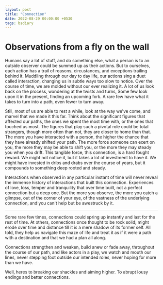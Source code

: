 ```yaml
---
layout: post
title: "Connection"
date: 2022-08-29 00:00:00 +0530
tags: bsdiary
---
```


# Observations from a fly on the wall

Humans say a lot of stuff, and do something else, what a person is to an outside observer could be summed up as their actions. But to ourselves, each action has a trail of reasons, circustances, and exceptions trailing behind it. 
Muddling through our day to day life, our actions sing a duet called interaction, changing us in subtle ways too slow to notice. Over the course of time, we are molded without our ever realizing it. 
A lot of us look back on the process, wondering at the twists and turns, Some few look upon it in the present, finding an upcoming fork. A rare few have what it takes to turn into a path, even fewer to turn away.

Still, most of us are able to rest a while, look at the way we've come, and marvel that we made it this far. Think about the significant figures that affected our paths, the ones we spent the most time with, or the ones that touched us most.
The figures that play such a pivotal role could be total strangers, though more often than not, they are closer to home than that. The more you have interacted with a person, the higher the chance that they have already shifted your path. 
The more force someone can exert on you, the more they may be able to shift you, or the more they may steady you when you drift. This tangible force, this connection, is a hard fought reward. 
We might not notice it, but it takes a lot of investment to have it. We might have invested in dribs and drabs over the course of years, but it compounds to something deep rooted and steady.

Interactions when observed in any particular instant of time will never reveal the immense history of interactions that built this connection.
Experiences of love, loss, temper and tranquility that over time built, not a perfect connection but a deep one. 
But the more you observe, the more you catch a glimpse, out of the corner of your eye, of the vastness of the underlying connection, and you can't help but be awestruck by it.

---

Some rare few times, connections could spring up instantly and last for the rest of time. 
At others, connections once thought to be rock solid, might erode over time and distance till it is a mere shadow of its former self.
All told, they help us navigate this maze of life and treat it as if it were a path with a destination and that we had a plan all along.

Connections strengthen and weaken, build anew or fade away, throughout the course of our path, and like actors in a play, 
we watch and mouth our lines, never stepping foot outside our intended roles, never hoping for more than we have.

Well, heres to breaking our shackles and aiming higher. To abrupt lousy endings and better connections.
